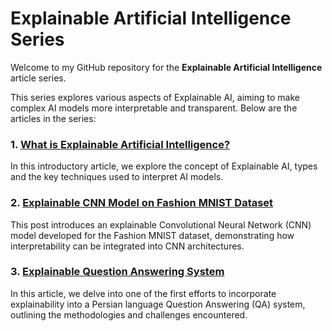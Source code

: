# Explainable Artificial Intelligence Series

Welcome to my GitHub repository for the **Explainable Artificial Intelligence** article series.

This series explores various aspects of Explainable AI, aiming to make complex AI models more interpretable and transparent. Below are the articles in the series:

### 1. [What is Explainable Artificial Intelligence?](https://blog.abolfazlmohajeri.ir/what-is-explainable-artificial-intelligence)
In this introductory article, we explore the concept of Explainable AI, types and the key techniques used to interpret AI models.

### 2. [Explainable CNN Model on Fashion MNIST Dataset](https://blog.abolfazlmohajeri.ir/explainable-cnn-model-on-fashion-mnist-dataset)
This post introduces an explainable Convolutional Neural Network (CNN) model developed for the Fashion MNIST dataset, demonstrating how interpretability can be integrated into CNN architectures.

### 3. [Explainable Question Answering System](https://blog.abolfazlmohajeri.ir/explainable-question-answering-system)
In this article, we delve into one of the first efforts to incorporate explainability into a Persian language Question Answering (QA) system, outlining the methodologies and challenges encountered.
